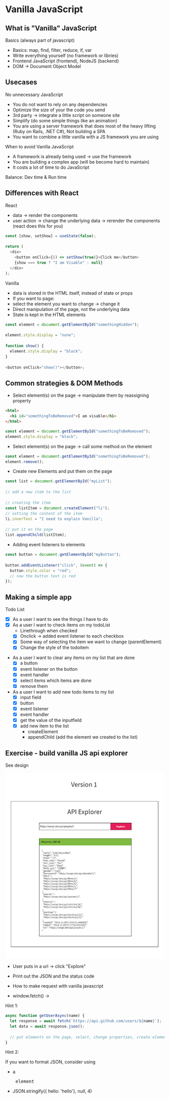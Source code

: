 # Vanilla JavaScript

## What is "Vanilla" JavaScript

Basics (always part of javascript)

- Basics: map, find, filter, reduce, if, var
- Write everything yourself (no framework or libries)
- Frontend JavaScript (frontend), NodeJS (backend)
- DOM -> Document Object Model

## Usecases

No unnecessary JavaScript

- You do not want to rely on any dependencies
- Optimize the size of your the code you send
- 3rd party -> integrate a little script on someone site
- Simplify (do some simple things like an animation)
- You are using a server framework that does most of the heavy lifting (Ruby on Rails, .NET C#), Not building a SPA
- You want to combine a little vanilla with a JS framework you are using

When to avoid Vanilla JavaScript

- A framework is already being used -> use the framework
- You are building a complex app (will be become hard to maintain)
- It costs a lot of time to do JavaScript

Balance: Dev time & Run time

## Differences with React

React

- data -> render the components
- user action -> change the underlying data -> rerender the components (react does this for you)

```js
const [show, setShow] = useState(false);

return (
  <div>
    <button onClick={() => setShow(true)}>Click me</button>
    {show === true ? "I am Visable" : null}
  </div>
);
```

Vanilla

- data is stored in the HTML itself, instead of state or props
- If you want to page:
- select the element you want to change -> change it
- Direct manipulation of the page, not the underlying data
- State is kept in the HTML elements

```js
const element = document.getElementById("somethingHidden");

element.style.display = "none";

function show() {
  element.style.display = "block";
}

<button onClick="show()"></button>;
```

## Common strategies & DOM Methods

- Select element(s) on the page -> manipulate them by reassigning property

```html
<html>
  <h1 id="somethingToBeRemoved">I am visable</h1>
</html>
```

```javascript
const element = document.getElementById("somethingToBeRemoved");
element.style.display = "block";
```

- Select element(s) on the page -> call some method on the element

```javascript
const element = document.getElementById("somethingToBeRemoved");
element.remove();
```

- Create new Elements and put them on the page

```javascript
const list = document.getElementById("myList");

// add a new item to the list

// creating the item
const listItem = document.createElement("li");
// setting the content of the item
li.innerText = "I need to explain Vanilla";

// put it on the page
list.appendChild(listItem);
```

- Adding event listeners to elements

```javascript
const button = document.getElementById("myButton");

button.addEventListener("click", (event) => {
  button.style.color = "red";
  // now the button text is red
});
```

## Making a simple app

Todo List

- [x] As a user I want to see the things I have to do
- [x] As a user I want to check items on my todoList
  - Linethrough when checked
  - [x] Onclick -> added event listener to each checkbox
  - [x] Some way of selecting the item we want to change (parentElement)
  - [x] Change the style of the todoitem
- As a user I want to clear any items on my list that are done
  - [x] a button
  - [x] event listener on the button
  - [x] event handler
  - [x] select items which items are done
  - [x] remove them
- As a user I want to add new todo items to my list
  - [x] input field
  - [x] button
  - [x] event listener
  - [x] event handler
  - [x] get the value of the inputfield
  - [x] add new item to the list
    - createElement
    - appendChild (add the element we created to the list)

## Exercise - build vanilla JS api explorer

See design

![Api explorer](./api-explorer.png)

- User puts in a url -> click "Explore"
- Print out the JSON and the status code

- How to make request with vanilla javascript
- window.fetch() ->

Hint 1:

```javascript
async function getUserAsync(name) {
  let response = await fetch(`https://api.github.com/users/${name}`);
  let data = await response.json();

  // put elements on the page, select, change properties, create elements
}
```

Hint 2:

If you want to format JSON, consider using

- a <pre> element
- JSON.stringify({ hello: 'hello'}, null, 4)
